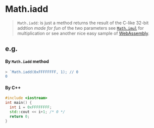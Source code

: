 # Math.iadd
> `Math.iadd`: is just a method returns the result of the C-like 32-bit addtion *made for fun* of the two parameters see [`Math.imul`](https://wiki.developer.mozilla.org/en-US/docs/Web/JavaScript/Reference/Global_Objects/Math/imul) for multiplication or see another nice easy sample of [WebAssembly](https://github.com/Basel-Alhajeri-MBH/WebAssembly-in-a-single-js-file).
## e.g.
#### By `Math.iadd` method
```javascript
> `Math.iadd(0xFFFFFFFF, 1); // 0
0
```
#### By C++
```cpp
#include <iostream>
int main() {
  int i = 0xFFFFFFFF;
  std::cout << i+1; /* 0 */
  return 0;
}
```

